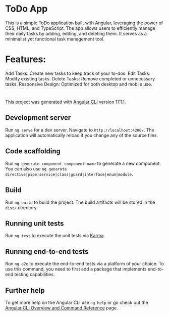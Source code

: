 # ToDo App

This is a simple ToDo application built with Angular, leveraging the power of CSS, HTML, and TypeScript. The app allows users to efficiently manage their daily tasks by adding, editing, and deleting them. It serves as a minimalist yet functional task management tool.

# Features:
Add Tasks: Create new tasks to keep track of your to-dos.
Edit Tasks: Modify existing tasks.
Delete Tasks: Remove completed or unnecessary tasks.
Responsive Design: Optimized for both desktop and mobile use.

#
This project was generated with [Angular CLI](https://github.com/angular/angular-cli) version 17.1.1.

## Development server

Run `ng serve` for a dev server. Navigate to `http://localhost:4200/`. The application will automatically reload if you change any of the source files.

## Code scaffolding

Run `ng generate component component-name` to generate a new component. You can also use `ng generate directive|pipe|service|class|guard|interface|enum|module`.

## Build

Run `ng build` to build the project. The build artifacts will be stored in the `dist/` directory.

## Running unit tests

Run `ng test` to execute the unit tests via [Karma](https://karma-runner.github.io).

## Running end-to-end tests

Run `ng e2e` to execute the end-to-end tests via a platform of your choice. To use this command, you need to first add a package that implements end-to-end testing capabilities.

## Further help

To get more help on the Angular CLI use `ng help` or go check out the [Angular CLI Overview and Command Reference](https://angular.io/cli) page.
